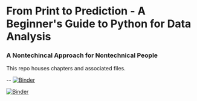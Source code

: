 # From Print to Prediction - A Beginner's Guide to Python for Data Analysis
### A Nontechincal Approach for Nontechnical People
This repo houses chapters and associated files.

-- [![Binder](https://mybinder.org/badge_logo.svg)](https://mybinder.org/v2/gh/chase-kusterer/textbook-py-data-analysis/HEAD?labpath=)


[![Binder](https://mybinder.org/badge_logo.svg)](https://mybinder.org/v2/gh/chase-kusterer/textbook-py-data-analysiss/HEAD?urlpath=tree)


